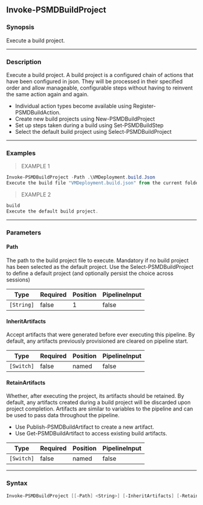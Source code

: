 Invoke-PSMDBuildProject
-----------------------

### Synopsis
Execute a build project.

---

### Description

Execute a build project.
A build project is a configured chain of actions that have been configured in json.
They will be processed in their specified order and allow manageable, configurable steps without having to reinvent the same action again and again.

+ Individual action types become available using Register-PSMDBuildAction.
+ Create new build projects using New-PSMDBuildProject
+ Set up steps taken during a build using Set-PSMDBuildStep
+ Select the default build project using Select-PSMDBuildProject

---

### Examples
> EXAMPLE 1

```PowerShell
Invoke-PSMDBuildProject -Path .\VMDeployment.build.Json
Execute the build file "VMDeployment.build.json" from the current folder
```
> EXAMPLE 2

```PowerShell
build
Execute the default build project.
```

---

### Parameters
#### **Path**
The path to the build project file to execute.
Mandatory if no build project has been selected as the default project.
Use the Select-PSMDBuildProject to define a default project (and optionally persist the choice across sessions)

|Type      |Required|Position|PipelineInput|
|----------|--------|--------|-------------|
|`[String]`|false   |1       |false        |

#### **InheritArtifacts**
Accept artifacts that were generated before ever executing this pipeline.
By default, any artifacts previously provisioned are cleared on pipeline start.

|Type      |Required|Position|PipelineInput|
|----------|--------|--------|-------------|
|`[Switch]`|false   |named   |false        |

#### **RetainArtifacts**
Whether, after executing the project, its artifacts should be retained.
By default, any artifacts created during a build project will be discarded upon project completion.
Artifacts are similar to variables to the pipeline and can be used to pass data throughout the pipeline.
+ Use Publish-PSMDBuildArtifact to create a new artifact.
+ Use Get-PSMDBuildArtifact to access existing build artifacts.

|Type      |Required|Position|PipelineInput|
|----------|--------|--------|-------------|
|`[Switch]`|false   |named   |false        |

---

### Syntax
```PowerShell
Invoke-PSMDBuildProject [[-Path] <String>] [-InheritArtifacts] [-RetainArtifacts] [<CommonParameters>]
```
